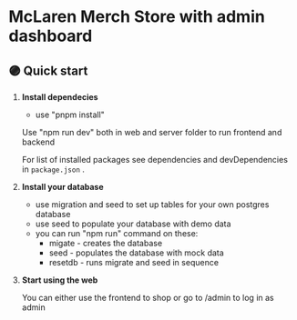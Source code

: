 # McLaren Merch Store with admin dashboard

## 🟣 Quick start

1.  **Install dependecies**

    - use "pnpm install"

    Use "npm run dev" both in web and server folder to run frontend and backend

    For list of installed packages see dependencies and devDependencies in `package.json` .

2.  **Install your database**

    - use migration and seed to set up tables for your own postgres database
    - use seed to populate your database with demo data
    - you can run "npm run" command on these:
      - migate - creates the database
      - seed - populates the database with mock data
      - resetdb - runs migrate and seed in sequence

3.  **Start using the web**

    You can either use the frontend to shop or go to /admin to log in as admin
